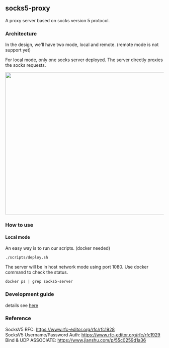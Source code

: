 ## socks5-proxy

A proxy server based on socks version 5 protocol.

### Architecture
In the design, we'll have two mode, local and remote. (remote mode is not support yet)<br>

For local mode, only one socks server deployed. The server directly proxies the socks requests.<br>

<img src="https://github.com/hanzezhenalex/socks5-proxy/assets/131222191/4dc94a39-6a50-4fa5-b291-66f4b7a5a74b" width="600px" height="450px">

### How to use

#### Local mode
An easy way is to run our scripts. (docker needed)
```shell
./scripts/deploy.sh
```
The server will be in host network mode using port 1080. Use docker command to check the status.
```shell
docker ps | grep socks5-server
```

### Development guide
details see [here](https://github.com/hanzezhenalex/socks5-proxy/wiki/Architecture)

### Reference
SocksV5 RFC: https://www.rfc-editor.org/rfc/rfc1928 <br>
SocksV5 Username/Password Auth: https://www.rfc-editor.org/rfc/rfc1929 <br>
Bind & UDP ASSOCIATE: https://www.jianshu.com/p/55c0259d1a36 <br>